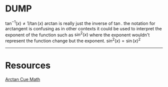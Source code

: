 

# DUMP
$\tan^{-1}(x) \not =1/\tan(x)$
arctan is really just the inverse of $\tan$.
the notation for arctangent is confusing as in other contexts it could be used to interpret the exponent of the function such as $\sin^{2}(x)$ where the exponent wouldn't represent the function change but the exponent. $\sin^2(x)=\sin(x)^2$


---
# Resources 
[Arctan Cue Math](https://www.cuemath.com/trigonometry/arctan/)